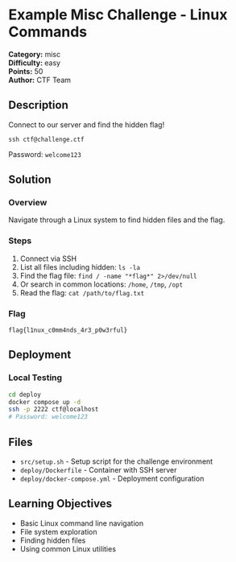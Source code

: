 # Example Misc Challenge - Linux Commands

**Category:** misc  
**Difficulty:** easy  
**Points:** 50  
**Author:** CTF Team

## Description

Connect to our server and find the hidden flag!

`ssh ctf@challenge.ctf`

Password: `welcome123`

## Solution

### Overview
Navigate through a Linux system to find hidden files and the flag.

### Steps
1. Connect via SSH
2. List all files including hidden: `ls -la`
3. Find the flag file: `find / -name "*flag*" 2>/dev/null`
4. Or search in common locations: `/home`, `/tmp`, `/opt`
5. Read the flag: `cat /path/to/flag.txt`

### Flag
`flag{l1nux_c0mm4nds_4r3_p0w3rful}`

## Deployment

### Local Testing
```bash
cd deploy
docker compose up -d
ssh -p 2222 ctf@localhost
# Password: welcome123
```

## Files

- `src/setup.sh` - Setup script for the challenge environment
- `deploy/Dockerfile` - Container with SSH server
- `deploy/docker-compose.yml` - Deployment configuration

## Learning Objectives

- Basic Linux command line navigation
- File system exploration
- Finding hidden files
- Using common Linux utilities
